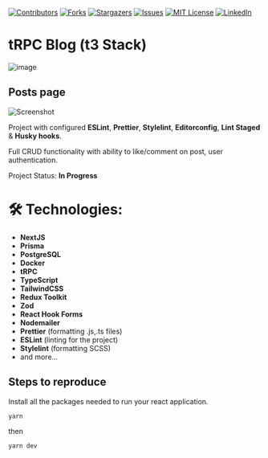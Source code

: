 [![Contributors][contributors-shield]][contributors-url]
[![Forks][forks-shield]][forks-url]
[![Stargazers][stars-shield]][stars-url]
[![Issues][issues-shield]][issues-url]
[![MIT License][license-shield]][license-url]
[![LinkedIn][linkedin-shield]][linkedin-url]

# tRPC Blog (t3 Stack)

![image](https://user-images.githubusercontent.com/39880364/186832033-10e4a2fc-9e1e-48f2-b8bb-0cd971553eb2.png)

## Posts page

![Screenshot](https://user-images.githubusercontent.com/39880364/186832199-fb72750e-1101-4f04-ac86-33f318fee653.png)

Project with configured **ESLint**, **Prettier**, **Stylelint**, **Editorconfig**, **Lint Staged** & **Husky hooks**.

Full CRUD functionality with ability to like/comment on post, user authentication.

Project Status: **In Progress**

# 🛠 Technologies:

- **NextJS**
- **Prisma**
- **PostgreSQL**
- **Docker**
- **tRPC**
- **TypeScript**
- **TailwindCSS**
- **Redux Toolkit**
- **Zod**
- **React Hook Forms**
- **Nodemailer**
- **Prettier** (formatting .js,.ts files)
- **ESLint** (linting for the project)
- **Stylelint** (formatting SCSS)
- and more...

## Steps to reproduce

Install all the packages needed to run your react application.

```shell
yarn
```

then

```shell
yarn dev
```

<!-- MARKDOWN LINKS & IMAGES SHIELDS -->
<!-- https://www.markdownguide.org/basic-syntax/#reference-style-links -->

[contributors-shield]: https://img.shields.io/github/contributors/nikmace/trpc-blog.svg?style=for-the-badge
[contributors-url]: https://github.com/nikmace/trpc-blog/graphs/contributors
[forks-shield]: https://img.shields.io/github/forks/nikmace/trpc-blog.svg?style=for-the-badge
[forks-url]: https://github.com/nikmace/trpc-blog/network/members
[stars-shield]: https://img.shields.io/github/stars/nikmace/trpc-blog.svg?style=for-the-badge
[stars-url]: https://github.com/nikmace/trpc-blog/stargazers
[issues-shield]: https://img.shields.io/github/issues/nikmace/trpc-blog.svg?style=for-the-badge
[issues-url]: https://github.com/nikmace/trpc-blog/issues
[license-shield]: https://img.shields.io/github/license/nikmace/trpc-blog.svg?style=for-the-badge
[license-url]: https://github.com/nikmace/trpc-blog/blob/master/LICENSE
[linkedin-shield]: https://img.shields.io/badge/-LinkedIn-black.svg?style=for-the-badge&logo=linkedin&colorB=555
[linkedin-url]: https://linkedin.com/in/nikita-baranov-34a7ba1a2
[product-screenshot]: images/screenshot.png
